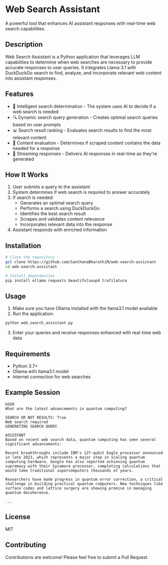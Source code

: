 # Web Search Assistant

A powerful tool that enhances AI assistant responses with real-time web search capabilities.

## Description

Web Search Assistant is a Python application that leverages LLM capabilities to determine when web searches are necessary to provide accurate responses to user queries. It integrates Llama 3.1 with DuckDuckGo search to find, analyze, and incorporate relevant web content into assistant responses.

## Features

- 🧠 Intelligent search determination - The system uses AI to decide if a web search is needed
- 🔍 Dynamic search query generation - Creates optimal search queries based on user prompts
- 📊 Search result ranking - Evaluates search results to find the most relevant content
- 📝 Content evaluation - Determines if scraped content contains the data needed for a response
- 🌊 Streaming responses - Delivers AI responses in real-time as they're generated

## How It Works

1. User submits a query to the assistant
2. System determines if web search is required to answer accurately
3. If search is needed:
   - Generates an optimal search query
   - Performs a search using DuckDuckGo
   - Identifies the best search result
   - Scrapes and validates content relevance
   - Incorporates relevant data into the response
4. Assistant responds with enriched information

## Installation

```bash
# Clone the repository
git clone https://github.com/SanthanaBharathiM/web-search-assistant
cd web-search-assistant

# Install dependencies
pip install ollama requests beautifulsoup4 trafilatura
```

## Usage

1. Make sure you have Ollama installed with the llama3.1 model available
2. Run the application:

```bash
python web_search_assistant.py
```

3. Enter your queries and receive responses enhanced with real-time web data

## Requirements

- Python 3.7+
- Ollama with llama3.1 model
- Internet connection for web searches

## Example Session

```
USER
What are the latest advancements in quantum computing?

SEARCH OR NOT RESULTS: True
Web search required
GENERATING SEARCH QUERY.

ASSISTANT
Based on recent web search data, quantum computing has seen several significant advancements:

Recent breakthroughs include IBM's 127-qubit Eagle processor announced in late 2023, which represents a major step in scaling quantum computing hardware. Google has also reported achieving quantum supremacy with their Sycamore processor, completing calculations that would take traditional supercomputers thousands of years.

Researchers have made progress in quantum error correction, a critical challenge in building practical quantum computers. New techniques like surface codes and lattice surgery are showing promise in managing quantum decoherence.

...
```

## License

MIT

## Contributing

Contributions are welcome! Please feel free to submit a Pull Request.
